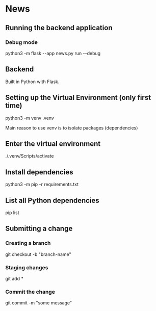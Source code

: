 # News

## Running the backend application
### Debug mode
python3 -m flask --app news.py run --debug 
 

## Backend

Built in Python with Flask.

## Setting up the Virtual Environment (only first time)
python3 -m venv .venv

Main reason to use venv is to isolate packages (dependencies)

## Enter the virtual environment
./.venv/Scripts/activate

## Install dependencies
python3 -m pip -r requirements.txt

## List all Python dependencies
pip list


## Submitting a change

### Creating a branch
git checkout -b "branch-name" 

### Staging changes
git add *

### Commit the change
git commit -m "some message"
